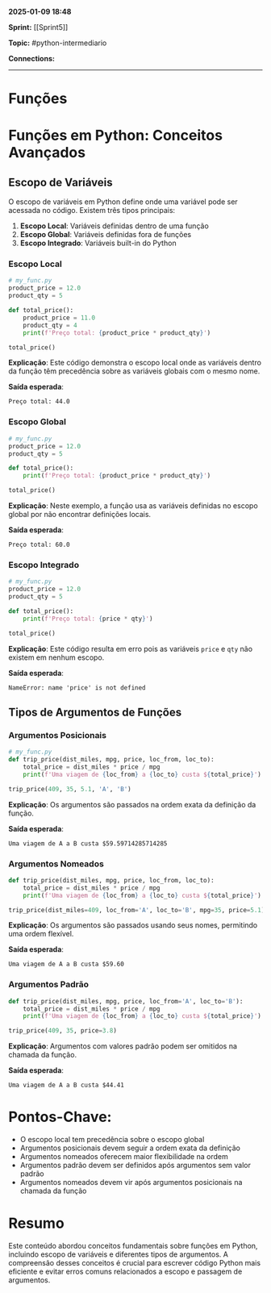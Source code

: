 
**2025-01-09 18:48**

**Sprint:** [[Sprint5]]

**Topic:** #python-intermediario 

**Connections:** 

---
# **Funções**

# Funções em Python: Conceitos Avançados

## Escopo de Variáveis

O escopo de variáveis em Python define onde uma variável pode ser acessada no código. Existem três tipos principais:

1. **Escopo Local**: Variáveis definidas dentro de uma função
2. **Escopo Global**: Variáveis definidas fora de funções
3. **Escopo Integrado**: Variáveis built-in do Python

### Escopo Local

```python
# my_func.py
product_price = 12.0
product_qty = 5

def total_price():
    product_price = 11.0
    product_qty = 4
    print(f'Preço total: {product_price * product_qty}')

total_price()
```

**Explicação**: Este código demonstra o escopo local onde as variáveis dentro da função têm precedência sobre as variáveis globais com o mesmo nome.

**Saída esperada**:
```
Preço total: 44.0
```

### Escopo Global

```python
# my_func.py
product_price = 12.0
product_qty = 5

def total_price():
    print(f'Preço total: {product_price * product_qty}')

total_price()
```

**Explicação**: Neste exemplo, a função usa as variáveis definidas no escopo global por não encontrar definições locais.

**Saída esperada**:
```
Preço total: 60.0
```

### Escopo Integrado

```python
# my_func.py
product_price = 12.0
product_qty = 5

def total_price():
    print(f'Preço total: {price * qty}')

total_price()
```

**Explicação**: Este código resulta em erro pois as variáveis `price` e `qty` não existem em nenhum escopo.

**Saída esperada**:
```
NameError: name 'price' is not defined
```

## Tipos de Argumentos de Funções

### Argumentos Posicionais

```python
# my_func.py
def trip_price(dist_miles, mpg, price, loc_from, loc_to):
    total_price = dist_miles * price / mpg
    print(f'Uma viagem de {loc_from} a {loc_to} custa ${total_price}')

trip_price(409, 35, 5.1, 'A', 'B')
```

**Explicação**: Os argumentos são passados na ordem exata da definição da função.

**Saída esperada**:
```
Uma viagem de A a B custa $59.59714285714285
```

### Argumentos Nomeados

```python
def trip_price(dist_miles, mpg, price, loc_from, loc_to):
    total_price = dist_miles * price / mpg
    print(f'Uma viagem de {loc_from} a {loc_to} custa ${total_price}')

trip_price(dist_miles=409, loc_from='A', loc_to='B', mpg=35, price=5.1)
```

**Explicação**: Os argumentos são passados usando seus nomes, permitindo uma ordem flexível.

**Saída esperada**:
```
Uma viagem de A a B custa $59.60
```

### Argumentos Padrão

```python
def trip_price(dist_miles, mpg, price, loc_from='A', loc_to='B'):
    total_price = dist_miles * price / mpg
    print(f'Uma viagem de {loc_from} a {loc_to} custa ${total_price}')

trip_price(409, 35, price=3.8)
```

**Explicação**: Argumentos com valores padrão podem ser omitidos na chamada da função.

**Saída esperada**:
```
Uma viagem de A a B custa $44.41
```

# Pontos-Chave:
- O escopo local tem precedência sobre o escopo global
- Argumentos posicionais devem seguir a ordem exata da definição
- Argumentos nomeados oferecem maior flexibilidade na ordem
- Argumentos padrão devem ser definidos após argumentos sem valor padrão
- Argumentos nomeados devem vir após argumentos posicionais na chamada da função

# Resumo
Este conteúdo abordou conceitos fundamentais sobre funções em Python, incluindo escopo de variáveis e diferentes tipos de argumentos. A compreensão desses conceitos é crucial para escrever código Python mais eficiente e evitar erros comuns relacionados a escopo e passagem de argumentos.









